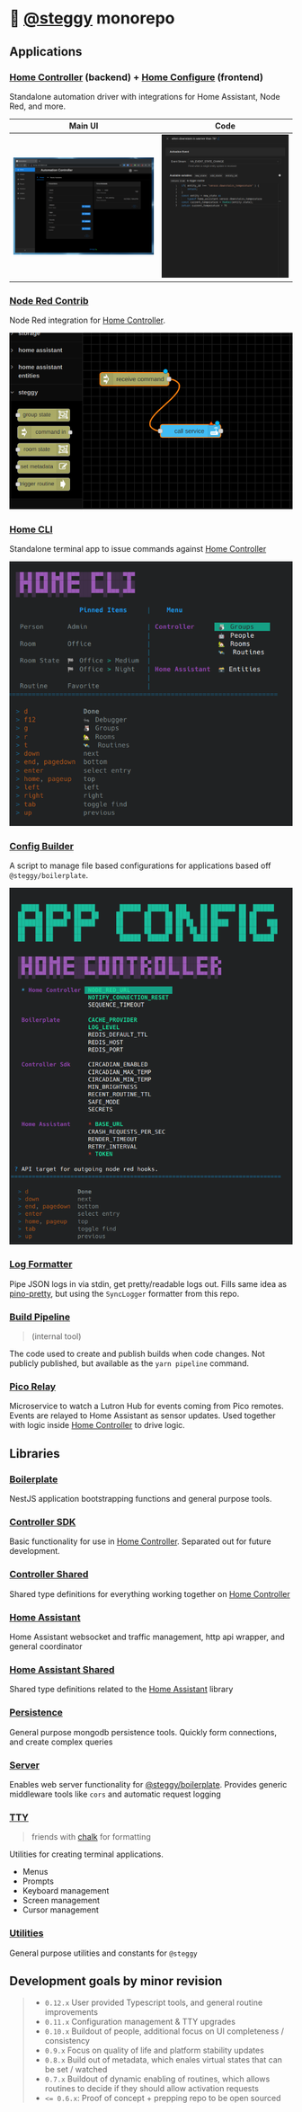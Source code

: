 # 🦕 [@steggy](https://github.com/mp3three/steggy) monorepo

## Applications

### [Home Controller](apps/home-controller) (backend) + [Home Configure](apps/home-configure) (frontend)

Standalone automation driver with integrations for Home Assistant, Node Red, and more.

| Main UI | Code |
| --- | --- |
| ![example](./apps/home-configure/docs/images/main.png) | ![example](./apps/home-controller/docs/images/secondary.png) |

### [Node Red Contrib](libs/node-red-contrib-steggy)

<!-- 🙊 shh, it's an app in disguise. 🙊 -->

Node Red integration for [Home Controller](apps/home-controller).

![example](./libs/node-red-contrib-steggy/docs/main.png)

### [Home CLI](apps/home-cli)

Standalone terminal app to issue commands against [Home Controller](apps/home-controller)

![example](./apps/home-cli/docs/images/example.png)

### [Config Builder](apps/config-builder)

A script to manage file based configurations for applications based off `@steggy/boilerplate`.

![example](./apps/config-builder/docs/example.png)

### [Log Formatter](apps/log-formatter)

Pipe JSON logs in via stdin, get pretty/readable logs out.
Fills same idea as [pino-pretty](https://www.npmjs.com/package/pino-pretty), but using the `SyncLogger` formatter from this repo.

### [Build Pipeline](apps/build-pipeline)

> (internal tool)

The code used to create and publish builds when code changes.
Not publicly published, but available as the `yarn pipeline` command.

### [Pico Relay](apps/pico-relay)

Microservice to watch a Lutron Hub for events coming from Pico remotes.
Events are relayed to Home Assistant as sensor updates.
Used together with logic inside [Home Controller](apps/home-controller) to drive logic.

## Libraries

### [Boilerplate](libs/boilerplate)

NestJS application bootstrapping functions and general purpose tools.

### [Controller SDK](libs/controller-sdk)

Basic functionality for use in [Home Controller](apps/home-controller).
Separated out for future development.

### [Controller Shared](libs/controller-shared)

Shared type definitions for everything working together on [Home Controller](apps/home-controller)

### [Home Assistant](libs/home-assistant)

Home Assistant websocket and traffic management, http api wrapper, and general coordinator

### [Home Assistant Shared](libs/home-assistant-shared)

Shared type definitions related to the [Home Assistant](libs/home-assistant) library

### [Persistence](libs/persistence)

General purpose mongodb persistence tools.
Quickly form connections, and create complex queries

### [Server](libs/server)

Enables web server functionality for [@steggy/boilerplate](libs/boilerplate).
Provides generic middleware tools like `cors` and automatic request logging

### [TTY](libs/tty)

> friends with [chalk](https://www.npmjs.com/package/chalk) for formatting

Utilities for creating terminal applications.

- Menus
- Prompts
- Keyboard management
- Screen management
- Cursor management

### [Utilities](libs/utilities)

General purpose utilities and constants for `@steggy`

## Development goals by minor revision

> - `0.12.x` User provided Typescript tools, and general routine improvements
> - `0.11.x` Configuration management & TTY upgrades
> - `0.10.x` Buildout of people, additional focus on UI completeness / consistency
> - `0.9.x` Focus on quality of life and platform stability updates
> - `0.8.x` Build out of metadata, which enales virtual states that can be set / watched
> - `0.7.x` Buildout of dynamic enabling of routines, which allows routines to decide if they should allow activation requests
> - `<= 0.6.x`: Proof of concept + prepping repo to be open sourced

<!-- - [MQTT](libs/mqtt) -->
